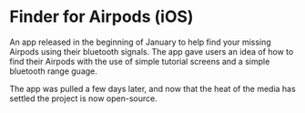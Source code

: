 # Finder for Airpods (iOS)
An app released in the beginning of January to help find your missing Airpods using their bluetooth signals. The app gave users an idea of how to find their Airpods with the use of simple tutorial screens and a simple bluetooth range guage. 

The app was pulled a few days later, and now that the heat of the media has settled the project is now open-source.


